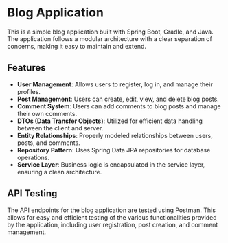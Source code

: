 # Blog Application

This is a simple blog application built with Spring Boot, Gradle, and Java. The application follows a modular architecture with a clear separation of concerns, making it easy to maintain and extend.

## Features

- **User Management**: Allows users to register, log in, and manage their profiles.
- **Post Management**: Users can create, edit, view, and delete blog posts.
- **Comment System**: Users can add comments to blog posts and manage their own comments.
- **DTOs (Data Transfer Objects)**: Utilized for efficient data handling between the client and server.
- **Entity Relationships**: Properly modeled relationships between users, posts, and comments.
- **Repository Pattern**: Uses Spring Data JPA repositories for database operations.
- **Service Layer**: Business logic is encapsulated in the service layer, ensuring a clean architecture.


## API Testing

The API endpoints for the blog application are tested using Postman. This allows for easy and efficient testing of the various functionalities provided by the application, including user registration, post creation, and comment management.
